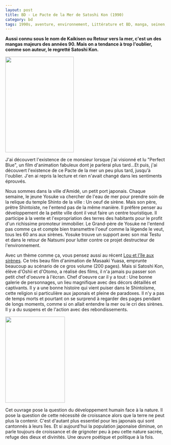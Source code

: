 ```yaml
---
layout: post
title: BD - Le Pacte de la Mer de Satoshi Kon (1990)
category: bd
tags: 1990s, aventure, environnement, Littérature et BD, manga, seinen, shintoisme
---
```

**Aussi connu sous le nom de Kaikisen ou Retour vers la mer, c'est un des mangas majeurs des années 90. Mais on a tendance à trop l'oublier, comme son auteur, le regretté Satoshi Kon.**

<img class="alignleft size-medium wp-image-23809" src="https://cheziceman.files.wordpress.com/2018/08/kaikisen0.jpg?w=215" alt="" width="215" height="300">

J'ai découvert l'existence de ce monsieur lorsque j'ai visionné et lu "Perfect Blue", un film d'animation fabuleux dont je parlerai plus tard...Et puis, j'ai découvert l'existence de ce Pacte de la mer un peu plus tard, jusqu'à l'oublier. J'en ai repris la lecture et rien n'avait changé dans les sentiments éprouvés.

Nous sommes dans la ville d'Amidé, un petit port japonais. Chaque semaine, le jeune Yosuke va chercher de l'eau de mer pour prendre soin de la relique du temple Shinto de la ville : Un oeuf de sirène. Mais son père, prêtre Shintoiste, ne l'entend pas de la même manière. Il préfère penser au développement de la petite ville dont il veut faire un centre touristique. Il participe à la vente et l'expropriation des terres des habitants pour le profit d'un richissime promoteur immobilier. Le Grand-père de Yosuke ne l'entend pas comme ça et compte bien transmettre l'oeuf comme la légende le veut, tous les 60 ans aux sirènes. Yosuke trouve un support avec son mai Testu et dans le retour de Natsumi pour lutter contre ce projet destructeur de l'environnement.

Avec un thème comme ça, vous pensez aussi au récent <a href="https://fr.wikipedia.org/wiki/Lou_et_l%27Île_aux_sirènes">Lou et l'île aux sirènes</a>. Ce très beau film d'animation de Masaaki Yuasa, emprunte beaucoup au scénario de ce gros volume (200 pages). Mais si Satoshi Kon, élève d'Oshii et d'Otomo, a réalisé des films, il n'a jamais pu passer son petit chef d'oeuvre à l'écran. Chef d'oeuvre car il y a tout : Une bonne galerie de personnages, un lieu magnifique avec des décors détaillés et captivants. Il y a une bonne histoire qui vient puiser dans le Shintoïsme, cette religion si particulière aux japonais et pleine de paradoxes. Il n'y a pas de temps morts et pourtant on se surprend à regarder des pages pendant de longs moments, comme si on allait entendre la mer ou le cri des sirènes. Il y a du suspens et de l'action avec des rebondissements.

<img class="aligncenter size-full wp-image-23810" src="https://cheziceman.files.wordpress.com/2018/08/kaikisen1.jpg" alt="" width="187" height="270">

Cet ouvrage pose la question du développement humain face à la nature. Il pose la question de cette nécessité de croissance alors que la terre ne peut plus la contenir. C'est d'autant plus essentiel pour les japonais qui sont cantonnés à leurs îles. Et si aujourd'hui la population japonaise diminue, on parle toujours de croissance et de grignoter peu à peu cette nature sacrée, refuge des dieux et divinités. Une œuvre poétique et politique à la fois.
